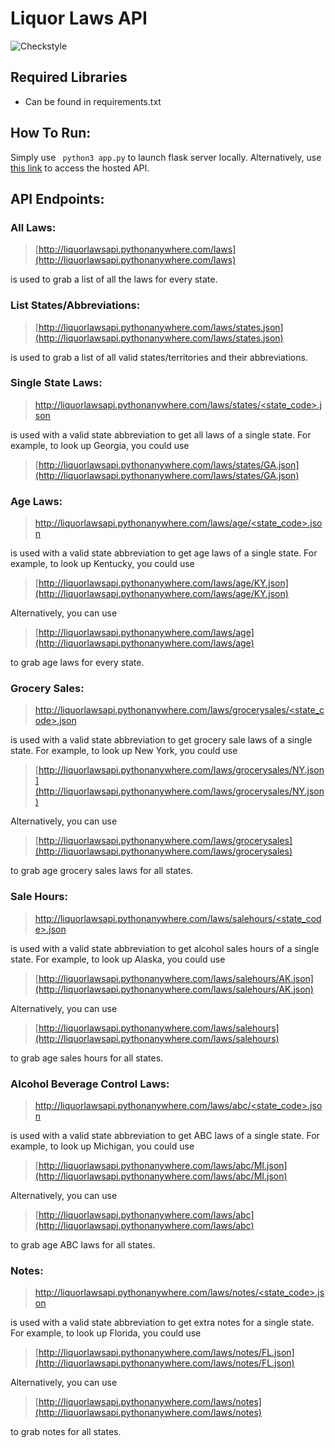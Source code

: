# Liquor Laws API
![Checkstyle](https://github.com/mavella17/liquorlawsAPI/actions/workflows/checkstyle.yaml/badge.svg)

## Required Libraries
- Can be found in requirements.txt

## How To Run:
Simply use ```  python3 app.py ``` to launch flask server locally.
Alternatively, use [this link](http://liquorlawsapi.pythonanywhere.com/) to access the hosted API.
## API Endpoints:
### All Laws:
> [http://liquorlawsapi.pythonanywhere.com/laws](http://liquorlawsapi.pythonanywhere.com/laws)

is used to grab a list of all the laws for every state.
### List States/Abbreviations:
> [http://liquorlawsapi.pythonanywhere.com/laws/states.json](http://liquorlawsapi.pythonanywhere.com/laws/states.json)

is used to grab a list of all valid states/territories and their abbreviations.
### Single State Laws:
> [http://liquorlawsapi.pythonanywhere.com/laws/states/<state_code>.json](http://liquorlawsapi.pythonanywhere.com/laws/states/<state_code>.json)

is used with a valid state abbreviation to get all laws of a single state. For example, to look up Georgia, you could use 
> [http://liquorlawsapi.pythonanywhere.com/laws/states/GA.json](http://liquorlawsapi.pythonanywhere.com/laws/states/GA.json)

### Age Laws:
> [http://liquorlawsapi.pythonanywhere.com/laws/age/<state_code>.json](http://liquorlawsapi.pythonanywhere.com/laws/age/<state_code>.json)

is used with a valid state abbreviation to get age laws of a single state. For example, to look up Kentucky, you could use 
> [http://liquorlawsapi.pythonanywhere.com/laws/age/KY.json](http://liquorlawsapi.pythonanywhere.com/laws/age/KY.json)

Alternatively, you can use 
> [http://liquorlawsapi.pythonanywhere.com/laws/age](http://liquorlawsapi.pythonanywhere.com/laws/age)

to grab age laws for every state.

### Grocery Sales:
> [http://liquorlawsapi.pythonanywhere.com/laws/grocerysales/<state_code>.json](http://liquorlawsapi.pythonanywhere.com/laws/grocerysales/<state_code>.json)

is used with a valid state abbreviation to get grocery sale laws of a single state. For example, to look up New York, you could use 
> [http://liquorlawsapi.pythonanywhere.com/laws/grocerysales/NY.json](http://liquorlawsapi.pythonanywhere.com/laws/grocerysales/NY.json)

Alternatively, you can use 
> [http://liquorlawsapi.pythonanywhere.com/laws/grocerysales](http://liquorlawsapi.pythonanywhere.com/laws/grocerysales)

to grab age grocery sales laws for all states.

### Sale Hours: 
> [http://liquorlawsapi.pythonanywhere.com/laws/salehours/<state_code>.json](http://liquorlawsapi.pythonanywhere.com/laws/salehours/<state_code>.json)

is used with a valid state abbreviation to get alcohol sales hours of a single state. For example, to look up Alaska, you could use 
> [http://liquorlawsapi.pythonanywhere.com/laws/salehours/AK.json](http://liquorlawsapi.pythonanywhere.com/laws/salehours/AK.json)

Alternatively, you can use 
> [http://liquorlawsapi.pythonanywhere.com/laws/salehours](http://liquorlawsapi.pythonanywhere.com/laws/salehours)

to grab age sales hours for all states.

### Alcohol Beverage Control Laws:
> [http://liquorlawsapi.pythonanywhere.com/laws/abc/<state_code>.json](http://liquorlawsapi.pythonanywhere.com/laws/abc/<state_code>.json)

is used with a valid state abbreviation to get ABC laws of a single state. For example, to look up Michigan, you could use 
> [http://liquorlawsapi.pythonanywhere.com/laws/abc/MI.json](http://liquorlawsapi.pythonanywhere.com/laws/abc/MI.json)

Alternatively, you can use 
> [http://liquorlawsapi.pythonanywhere.com/laws/abc](http://liquorlawsapi.pythonanywhere.com/laws/abc)

to grab age ABC laws for all states.

### Notes:
> [http://liquorlawsapi.pythonanywhere.com/laws/notes/<state_code>.json](http://liquorlawsapi.pythonanywhere.com/laws/notes/<state_code>.json)

is used with a valid state abbreviation to get extra notes for a single state. For example, to look up Florida, you could use 
> [http://liquorlawsapi.pythonanywhere.com/laws/notes/FL.json](http://liquorlawsapi.pythonanywhere.com/laws/notes/FL.json)

Alternatively, you can use 
> [http://liquorlawsapi.pythonanywhere.com/laws/notes](http://liquorlawsapi.pythonanywhere.com/laws/notes)

to grab notes for all states.



